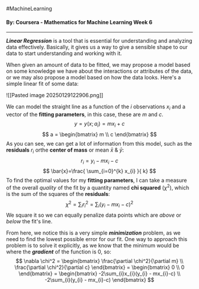 #MachineLearning 
#### By: Coursera - Mathematics for Machine Learning Week 6
---
***Linear Regression*** is a tool that is essential for understanding and analyzing data effectively. Basically, it gives us a way to give a sensible shape to our data to start understanding and working with it.

When given an amount of data to be fitted, we may propose a model based on some knowledge we have about the interactions or attributes of the data, or we may also propose a model based on how the data looks. Here's a simple linear fit of some data:

![[Pasted image 20250129122906.png]]

We can model the straight line as a function of the $i$ observations $x_i$ and a vector of the **fitting parameters**, in this case, these are $m$ and $c$.
$$
y = y(x;a_{i})=mx_{i}+c
$$
$$
a = \begin{bmatrix} m \\ c \end{bmatrix}
$$
As you can see, we can get a lot of information from this model, such as the **residuals** $r_i$ orthe **center of mass** or mean $\bar{x}$ & $\bar{y}$:
$$
r_{i} = y_{i} - mx_{i}-c
$$
$$
\bar{x}=\frac{ \sum_{i=0}^{k} x_{i}  }{ k} 
$$
To find the optimal values for my **fitting parameters**, I can take a measure of the overall *quality* of the fit by a quantity named **chi squared** ($\chi^2$), which is the sum of the squares of the **residuals**:
$$
\chi^2 = \sum_{i} r_{i}^2 = \sum_{i} (y_{i} - mx_{i}-c)^2
$$
We square it so we can equally penalize data points which are *above* or *below* the fit's line.

From here, we notice this is a very simple ***minimization*** problem, as we need to find the lowest possible error for our fit. One way to approach this problem is to solve it explicitly, as we know that the minimum would be where the ***gradient*** of the function is $0$, so:
$$
\nabla \chi^2 = \begin{bmatrix}
\frac{\partial \chi^2}{\partial m} \\
\frac{\partial \chi^2}{\partial c}
\end{bmatrix} = \begin{bmatrix}
0 \\
0
\end{bmatrix} = \begin{bmatrix}
-2\sum_{i}x_{i}(y_{i} - mx_{i}-c) \\
-2\sum_{i}(y_{i} - mx_{i}-c)
\end{bmatrix}
$$